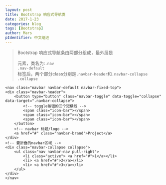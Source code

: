 ```yaml
---
layout: post
title: Bootstrap 响应式导航类
date: 2017-1-23
categories: blog
tags: [Bootstrap]
author: Mars
pIdentifier: 中文缩进
---
```

>Bootstrap 响应式导航条由两部分组成，最外层是<code><nav></code>元素，类名为:<code>.nav .nav-default</code><code><nav></code>标签后，两个部分class分别是<code>.navbar-header</code>和<code>.navbar-collapse .collapse</code> <br>


	<nav class="navbar navbar-default navbar-fixed-top">
	<div class="navbar-header">
		<button type="button" class="navbar-toggle" data-toggle="collapse" data-target=".navbar-collapse">
			<!-- toggle按钮的三个短横线 -->
			<span class="icon-bar"></span>
			<span class="icon-bar"></span>
			<span class="icon-bar"></span>
		</button>
		<!-- navbar 标题/logo -->
		<a href="#" class="navbar-brand">Project</a>
	</div>
	<!-- 要折叠的navbar区域 -->
	<div class="navbar-collapse collapse">
		<ul class="nav navbar-nav pull-right">
			<li class="active"> <a href="#">1</a></li>
			<li> <a href="#">2</a></li>
			<li> <a href="#">3</a></li>
		</ul>
	</div>
    </nav>

